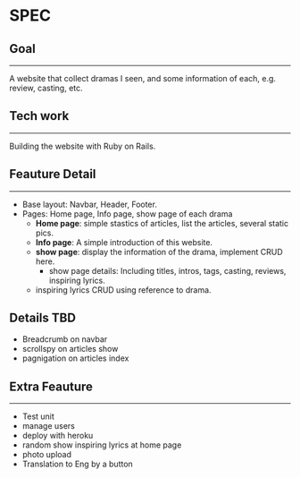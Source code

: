 # SPEC

## Goal
---
A website that collect dramas I seen, and some information of each, e.g. review, casting, etc.

## Tech work
---
Building the website with Ruby on Rails.

## Feauture Detail 
---
- Base layout: Navbar, Header, Footer.
- Pages: Home page, Info page, show page of each drama
    - **Home page**: simple stastics of articles, list the articles, several static pics.
    - **Info page**: A simple introduction of this website.
    - **show page**: display the information of the drama, implement CRUD here.
        - show page details: Including titles, intros, tags, casting, reviews, inspiring lyrics.
    - inspiring lyrics CRUD using reference to drama.

## Details TBD
- Breadcrumb on navbar
- scrollspy on articles show
- pagnigation on articles index

## Extra Feauture
---
- Test unit
- manage users
- deploy with heroku
- random show inspiring lyrics at home page
- photo upload
- Translation to Eng by a button